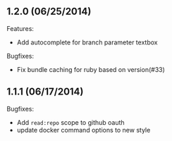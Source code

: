 ## 1.2.0 (06/25/2014)

Features:
 - Add autocomplete for branch parameter textbox

Bugfixes: 
  - Fix bundle caching for ruby based on version(#33)

## 1.1.1 (06/17/2014)

Bugfixes: 
 - Add `read:repo` scope to github oauth
 - update docker command options to new style
